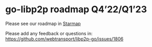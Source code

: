 # go-libp2p roadmap Q4’22/Q1’23

Please see our roadmap in [Starmap](https://starmap.site/roadmap/github.com/webtransport/libp2p-go/issues/1806#simple)

Please add any feedback or questions in: https://github.com/webtransport/libp2p-go/issues/1806